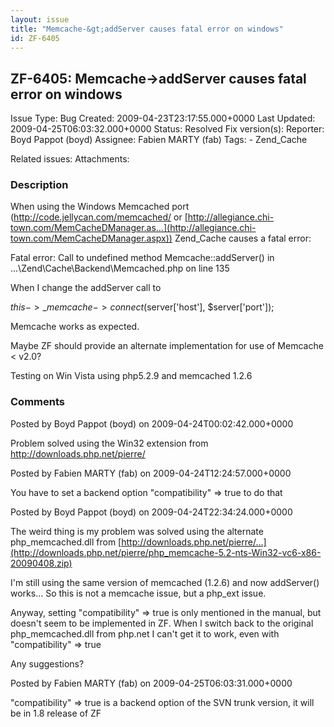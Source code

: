 ```yaml
---
layout: issue
title: "Memcache-&gt;addServer causes fatal error on windows"
id: ZF-6405
---
```


ZF-6405: Memcache->addServer causes fatal error on windows
----------------------------------------------------------

 Issue Type: Bug Created: 2009-04-23T23:17:55.000+0000 Last Updated: 2009-04-25T06:03:32.000+0000 Status: Resolved Fix version(s): 
 Reporter:  Boyd Pappot (boyd)  Assignee:  Fabien MARTY (fab)  Tags: - Zend\_Cache
 
 Related issues: 
 Attachments: 
### Description

When using the Windows Memcached port (<http://code.jellycan.com/memcached/> or [http://allegiance.chi-town.com/MemCacheDManager.as…](http://allegiance.chi-town.com/MemCacheDManager.aspx)) Zend\_Cache causes a fatal error:

Fatal error: Call to undefined method Memcache::addServer() in ...\\Zend\\Cache\\Backend\\Memcached.php on line 135

When I change the addServer call to

$this->\_memcache->connect($server['host'], $server['port']);

Memcache works as expected.

Maybe ZF should provide an alternate implementation for use of Memcache < v2.0?

Testing on Win Vista using php5.2.9 and memcached 1.2.6

 

 

### Comments

Posted by Boyd Pappot (boyd) on 2009-04-24T00:02:42.000+0000

Problem solved using the Win32 extension from <http://downloads.php.net/pierre/>

 

 

Posted by Fabien MARTY (fab) on 2009-04-24T12:24:57.000+0000

You have to set a backend option "compatibility" => true to do that

 

 

Posted by Boyd Pappot (boyd) on 2009-04-24T22:34:24.000+0000

The weird thing is my problem was solved using the alternate php\_memcached.dll from [http://downloads.php.net/pierre/…](http://downloads.php.net/pierre/php_memcache-5.2-nts-Win32-vc6-x86-20090408.zip)

I'm still using the same version of memcached (1.2.6) and now addServer() works... So this is not a memcache issue, but a php\_ext issue.

Anyway, setting "compatibility" => true is only mentioned in the manual, but doesn't seem to be implemented in ZF. When I switch back to the original php\_memcached.dll from php.net I can't get it to work, even with "compatibility" => true

Any suggestions?

 

 

Posted by Fabien MARTY (fab) on 2009-04-25T06:03:31.000+0000

"compatibility" => true is a backend option of the SVN trunk version, it will be in 1.8 release of ZF

 

 